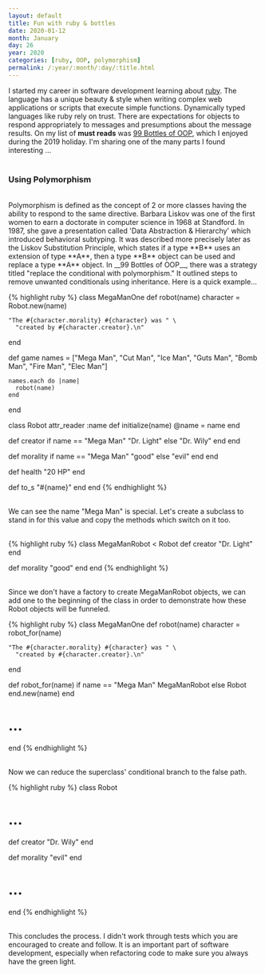 ```yaml
---
layout: default
title: Fun with ruby & bottles
date: 2020-01-12
month: January
day: 26
year: 2020
categories: [ruby, OOP, polymorphism]
permalink: /:year/:month/:day/:title.html
---
```


I started my career in software development learning about [ruby](https://www.ruby-lang.org/en/).  The language has a unique beauty & style when writing complex web applications or scripts that execute simple functions.  Dynamically typed languages like ruby rely on trust.  There are expectations for objects to respond appropriately to messages and presumptions about the message results.  On my list of **must reads** was [99 Bottles of OOP](https://www.sandimetz.com/99bottles), which I enjoyed during the 2019 holiday.  I'm sharing one of the many parts I found interesting ...
<br/><br/>
### **Using Polymorphism**
<br/>
 Polymorphism is defined as the concept of 2 or more classes having the ability to respond to the same directive.  Barbara Liskov was one of the first women to earn a doctorate in computer science in 1968 at Standford.  In 1987, she gave a presentation called 'Data Abstraction & Hierarchy' which introduced behavioral subtyping.  It was described more precisely later as the Liskov Substitution Principle, which states if a type **B** uses an extension of type **A**, then a type **B** object can be used and replace a type **A** object.  In __99 Bottles of OOP__, there was a strategy titled "replace the conditional with polymorphism."  It outlined steps to remove unwanted conditionals using inheritance.  Here is a quick example...  
<br/>

{% highlight ruby %}
class MegaManOne
  def robot(name)
    character = Robot.new(name)

    "The #{character.morality} #{character} was " \
      "created by #{character.creator}.\n"
  end

  def game
    names = ["Mega Man", "Cut Man", "Ice Man", "Guts Man", "Bomb Man",
      "Fire Man", "Elec Man"]
    
    names.each do |name|
      robot(name)
    end
end

class Robot
  attr_reader :name
  def initialize(name)
    @name = name
  end

  def creator
    if name == "Mega Man"
      "Dr. Light"
    else
      "Dr. Wily"
    end
  end

  def morality
    if name == "Mega Man"
      "good"
    else
      "evil"
    end
  end

  def health
    "20 HP"
  end

  def to_s
    "#{name}"
  end
end
{% endhighlight %}

<br/>
We can see the name "Mega Man" is special.  Let's create a subclass to stand in for this value and copy the methods which switch on it too.
<br/><br/>

{% highlight ruby %}
class MegaManRobot < Robot
  def creator
    "Dr. Light"
  end

  def morality
    "good"
  end
end
{% endhighlight %}

<br/>
Since we don't have a factory to create MegaManRobot objects, we can add one to the beginning of the class in order to demonstrate how these Robot objects will be funneled.  
<br/>

{% highlight ruby %}
class MegaManOne
  def robot(name)
    character = robot_for(name)

    "The #{character.morality} #{character} was " \
      "created by #{character.creator}.\n"
  end  
  
  def robot_for(name)
    if name == "Mega Man"
      MegaManRobot
    else
      Robot
    end.new(name)
  end
  # ...
end
{% endhighlight %}

<br/>
Now we can reduce the superclass' conditional branch to the false path.  
<br/>

{% highlight ruby %}
class Robot
  # ...
  def creator
    "Dr. Wily"
  end

  def morality
    "evil"
  end
  # ...
end
{% endhighlight %}

<br/>
This concludes the process.  I didn't work through tests which you are encouraged to create and follow.  It is an important part of software development, especially when refactoring code to make sure you always have the green light.  
